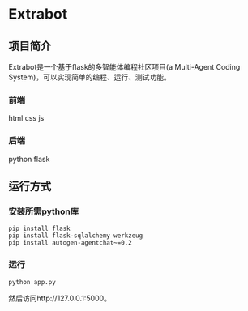 # Extrabot
## 项目简介
Extrabot是一个基于flask的多智能体编程社区项目(a Multi-Agent Coding System)，可以实现简单的编程、运行、测试功能。
### 前端
html css js

### 后端
python flask

## 运行方式
### 安装所需python库
```
pip install flask
pip install flask-sqlalchemy werkzeug
pip install autogen-agentchat~=0.2
```
### 运行
```
python app.py
```
然后访问http://127.0.0.1:5000。